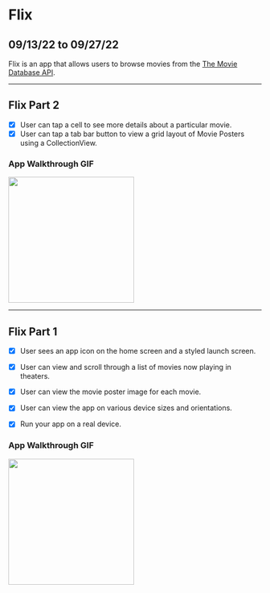 # Flix
## 09/13/22 to 09/27/22

Flix is an app that allows users to browse movies from the [The Movie Database API](http://docs.themoviedb.apiary.io/#).

---

## Flix Part 2
- [x] User can tap a cell to see more details about a particular movie.
- [x] User can tap a tab bar button to view a grid layout of Movie Posters using a CollectionView.

### App Walkthrough GIF

<img src="http://g.recordit.co/eIVvONmXpi.gif" width=250><br>

---

## Flix Part 1
- [x] User sees an app icon on the home screen and a styled launch screen.
- [x] User can view and scroll through a list of movies now playing in theaters.
- [x] User can view the movie poster image for each movie.

- [x] User can view the app on various device sizes and orientations.
- [x] Run your app on a real device.

### App Walkthrough GIF

<img src="http://g.recordit.co/eIVvONmXpi.gif" width=250><br>






